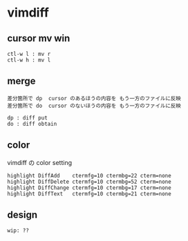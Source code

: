 
# vimdiff


## cursor mv win

```
ctl-w l : mv r
ctl-w h : mv l
```


## merge

```
差分箇所で dp  cursor のあるほうの内容を もう一方のファイルに反映
差分箇所で do  cursor のないほうの内容を もう一方のファイルに反映

dp : diff put
do : diff obtain
```


## color

vimdiff の color setting

```
highlight DiffAdd    ctermfg=10 ctermbg=22 cterm=none
highlight DiffDelete ctermfg=10 ctermbg=52 cterm=none
highlight DiffChange ctermfg=10 ctermbg=17 cterm=none
highlight DiffText   ctermfg=10 ctermbg=21 cterm=none
```


## design

```
wip: ??
```




